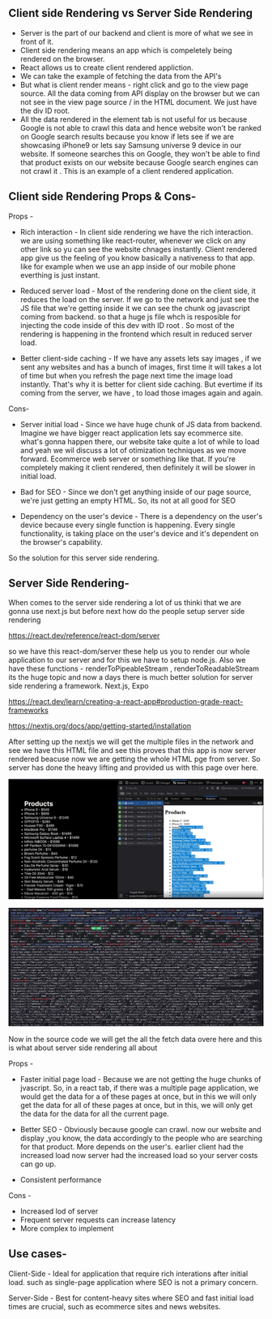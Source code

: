 Client side Rendering vs Server Side Rendering
------------------------------------------------

* Server is the part of our backend and client is more of what we see in front of it.
* Client side rendering means an app which is compeletely being rendered on the browser.
* React allows us to create client rendered appliction.
* We can take the example of fetching the data from the API's
* But what is client render means - right click and go to the view page source. All the data coming from API display on the browser but we can not see in the view page source / in the HTML document. We just have the div ID root.
* All the data rendered in the element tab is not useful for us because Google is not able to crawl this data and hence website won't be ranked on Google search results because you know if lets see if we are showcasing iPhone9 or lets say Samsung universe 9 device in our website. If someone searches this on Google, they won't be able to find that product exists on our website because Google search engines can not crawl it . This is an example of a client rendered application.

Client side Rendering Props & Cons-
------------------------------------
Props - 
* Rich interaction - 
In client side rendering we have the rich interaction. we are using something like react-router, whenever we click on any other link so yu can see the website chnages instantly. Client rendered app give us the feeling of you know basically a nativeness to that app. 
like for example when we use an app inside of our mobile phone everthing is just instant.

* Reduced server load -
Most of the rendering done on the client side, it reduces the load on the server. 
If we go to the network and just see the JS file that we're getting inside it we can see the chunk og javascript coming from backend. so that a huge js file whch is resposible for injecting the code inside of this dev with ID root . So most of the rendering is happening in the frontend which result in reduced server load.

* Better client-side caching -
If we have any assets lets say images , if we sent any websites and has a bunch of images, first time it will takes a lot of time but when you refresh the page next time the image load instantly. That's why it is better for client side caching. But evertime if its coming from the server, we have , to load those images again and again.

Cons-
* Server initial load - Since we have huge chunk of JS data from backend. Imagine we have bigger react application lets say ecommerce site. what's gonna happen there, our website take quite a lot of while to load and yeah we wil discuss a lot of otimization techniques as we move forward. Ecommerce web server or something like that. If you're completely making it client rendered, then definitely it will be slower in initial load.

* Bad for SEO - Since we don't get anything inside of our page source, we're just getting an empty HTML. So, its not at all good for SEO
* Dependency on the user's device - There is a dependency on the user's device because every single function is happening. Every single functionality, is taking place on the user's device and it's dependent on the browser's capability.

So the solution for this server side rendering.

Server Side Rendering-
-------------------------
When comes to the server side rendering a lot of us thinki that we are gonna use next.js but before next how do the people setup server side rendering

https://react.dev/reference/react-dom/server

so we have this react-dom/server these help us you to render our whole application to our server and for this we have to setup node.js. 
Also we have these functions - 
renderToPipeableStream , renderToReadableStream its the huge topic and now a days there is much better solution for server side rendering a framework.
Next.js, Expo

https://react.dev/learn/creating-a-react-app#production-grade-react-frameworks

https://nextjs.org/docs/app/getting-started/installation

After setting up the nextjs we will get the multiple files in the network  and see we have this HTML file and see this proves that this app is now server rendered beacuse now we are getting the whole HTML pge from server. So server has done the heavy lifting and provided us with this page over here.

![alt text](image.png)

![alt text](image-1.png)

Now in the source code we will get the all the fetch data overe here and this is what about server side rendering all about 

Props -
* Faster initial page load - Because we are not getting the huge chunks of jvascript. So, in a react tab, if there was a multiple page application, we would get the data for a of these pages at once, but in this we will only get the data for all of these pages at once, but in this, we will only get the data for the data for all the current page.

* Better SEO - Obviously because google can crawl. now our website and display ,you know, the data accordingly to the people who are searching for that product. More depends on the user's. earlier client had the increased load now server had the increased load so your server costs can go up. 

* Consistent performance 

Cons -
* Increased lod of server
* Frequent server requests can increase latency
* More complex to implement 

Use cases- 
------------
Client-Side - Ideal for application that require rich interations after initial load. such as single-page application where SEO is not a primary concern.

Server-Side - Best for content-heavy sites where SEO and fast initial load times are crucial, such as ecommerce sites and news websites.



